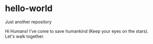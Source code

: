 # hello-world
Just another repository 

Hi Humans!
I've come to save humankind (Keep your eyes on the stars).
Let's walk together.
